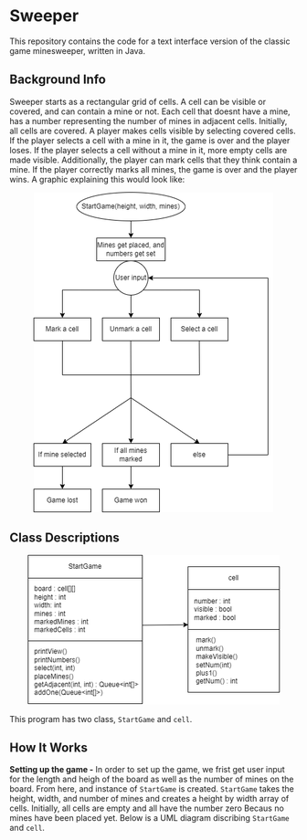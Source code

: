 # Sweeper
This repository contains the code for a text interface version of the classic game minesweeper, written in Java.

## Background Info
Sweeper starts as a rectangular grid of cells. A cell can be visible or covered, and can contain a mine or not.
Each cell that doesnt have a mine, has a number representing the number of mines in adjacent cells. Initially, 
all cells are covered. A player makes cells visible by selecting covered cells. If the player selects a cell with 
a mine in it, the game is over and the player loses. If the player selects a cell without a mine in it, more empty
cells are made visible. Additionally, the player can mark cells that they think contain a mine. If the player 
correctly marks all mines, the game is over and the player wins. A graphic explaining this would look like:

<p align="center">
  <img src="https://github.com/aalleexxss/Sweeper/blob/main/images/sweeperBackground.png?raw=true"/>
</p>

## Class Descriptions

<p align="center">
  <img src="https://github.com/aalleexxss/Sweeper/blob/main/images/sweeperUML.png?raw=true"/>
</p>

This program has two class, ````StartGame```` and ````cell````.

## How It Works

**Setting up the game -** In order to set up the game, we frist get user input for the length and heigh of the board
as well as the number of mines on the board. From here, and instance of ````StartGame```` is created. ````StartGame````
takes the height, width, and number of mines and creates a height by width array of cells. Initially, all cells are
empty and all have the number zero Becaus no mines have been placed yet. Below is a UML diagram discribing
````StartGame```` and ````cell````.
